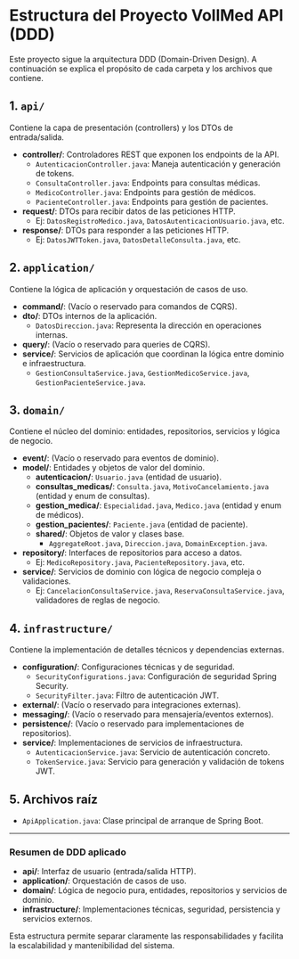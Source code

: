 # Estructura del Proyecto VollMed API (DDD)

Este proyecto sigue la arquitectura DDD (Domain-Driven Design). A continuación se explica el propósito de cada carpeta y los archivos que contiene.

## 1. `api/`
Contiene la capa de presentación (controllers) y los DTOs de entrada/salida.

- **controller/**: Controladores REST que exponen los endpoints de la API.
  - `AutenticacionController.java`: Maneja autenticación y generación de tokens.
  - `ConsultaController.java`: Endpoints para consultas médicas.
  - `MedicoController.java`: Endpoints para gestión de médicos.
  - `PacienteController.java`: Endpoints para gestión de pacientes.
- **request/**: DTOs para recibir datos de las peticiones HTTP.
  - Ej: `DatosRegistroMedico.java`, `DatosAutenticacionUsuario.java`, etc.
- **response/**: DTOs para responder a las peticiones HTTP.
  - Ej: `DatosJWTToken.java`, `DatosDetalleConsulta.java`, etc.

## 2. `application/`
Contiene la lógica de aplicación y orquestación de casos de uso.

- **command/**: (Vacío o reservado para comandos de CQRS).
- **dto/**: DTOs internos de la aplicación.
  - `DatosDireccion.java`: Representa la dirección en operaciones internas.
- **query/**: (Vacío o reservado para queries de CQRS).
- **service/**: Servicios de aplicación que coordinan la lógica entre dominio e infraestructura.
  - `GestionConsultaService.java`, `GestionMedicoService.java`, `GestionPacienteService.java`.

## 3. `domain/`
Contiene el núcleo del dominio: entidades, repositorios, servicios y lógica de negocio.

- **event/**: (Vacío o reservado para eventos de dominio).
- **model/**: Entidades y objetos de valor del dominio.
  - **autenticacion/**: `Usuario.java` (entidad de usuario).
  - **consultas_medicas/**: `Consulta.java`, `MotivoCancelamiento.java` (entidad y enum de consultas).
  - **gestion_medica/**: `Especialidad.java`, `Medico.java` (entidad y enum de médicos).
  - **gestion_pacientes/**: `Paciente.java` (entidad de paciente).
  - **shared/**: Objetos de valor y clases base.
    - `AggregateRoot.java`, `Direccion.java`, `DomainException.java`.
- **repository/**: Interfaces de repositorios para acceso a datos.
  - Ej: `MedicoRepository.java`, `PacienteRepository.java`, etc.
- **service/**: Servicios de dominio con lógica de negocio compleja o validaciones.
  - Ej: `CancelacionConsultaService.java`, `ReservaConsultaService.java`, validadores de reglas de negocio.

## 4. `infrastructure/`
Contiene la implementación de detalles técnicos y dependencias externas.

- **configuration/**: Configuraciones técnicas y de seguridad.
  - `SecurityConfigurations.java`: Configuración de seguridad Spring Security.
  - `SecurityFilter.java`: Filtro de autenticación JWT.
- **external/**: (Vacío o reservado para integraciones externas).
- **messaging/**: (Vacío o reservado para mensajería/eventos externos).
- **persistence/**: (Vacío o reservado para implementaciones de repositorios).
- **service/**: Implementaciones de servicios de infraestructura.
  - `AutenticacionService.java`: Servicio de autenticación concreto.
  - `TokenService.java`: Servicio para generación y validación de tokens JWT.

## 5. Archivos raíz
- `ApiApplication.java`: Clase principal de arranque de Spring Boot.

---

### Resumen de DDD aplicado
- **api/**: Interfaz de usuario (entrada/salida HTTP).
- **application/**: Orquestación de casos de uso.
- **domain/**: Lógica de negocio pura, entidades, repositorios y servicios de dominio.
- **infrastructure/**: Implementaciones técnicas, seguridad, persistencia y servicios externos.

Esta estructura permite separar claramente las responsabilidades y facilita la escalabilidad y mantenibilidad del sistema.
